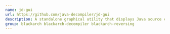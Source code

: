 ```yaml
---
name: jd-gui
url: https://github.com/java-decompiler/jd-gui
description: A standalone graphical utility that displays Java source codes of .
group: blackarch blackarch-decompiler blackarch-reversing
---
```

